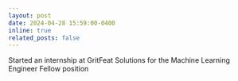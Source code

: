 ```yaml
---
layout: post
date: 2024-04-28 15:59:00-0400
inline: true
related_posts: false
---
```


Started an internship at GritFeat Solutions for the Machine Learning Engineer Fellow position
